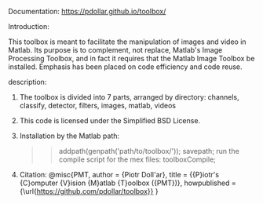 Documentation: https://pdollar.github.io/toolbox/



Introduction:

  This toolbox is meant to facilitate the manipulation of images and video in Matlab. Its purpose is to complement, not replace, Matlab's Image Processing Toolbox, and in fact it requires that the Matlab Image Toolbox be installed. Emphasis has been placed on code efficiency and code reuse.

description:
  1. The toolbox is divided into 7 parts, arranged by directory:
     channels, classify, detector, filters, images, matlab, videos
     
  2. This code is licensed under the Simplified BSD License.
  
  3. Installation by the Matlab path:
     >> addpath(genpath('path/to/toolbox/')); savepath;
     run the compile script for the mex files: 
     >> toolboxCompile;
     
  4. Citation:
     @misc{PMT, 
     author = {Piotr Doll\'ar}, 
     title = {{P}iotr's {C}omputer {V}ision {M}atlab {T}oolbox ({PMT})}, 
     howpublished = {\url{https://github.com/pdollar/toolbox}} 
     } 
